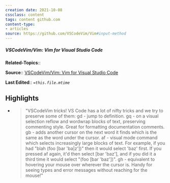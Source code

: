 ```yaml
---
creation date: 2021-10-08
cssclass: content
tags: content github.com
content-type: 
- articles
source: https://github.com/VSCodeVim/Vim#input-method
---
```

##### VSCodeVim/Vim: Vim for Visual Studio Code

**Related-Topics**:: 

**Source**:: [VSCodeVim/Vim: Vim for Visual Studio Code](https://github.com/VSCodeVim/Vim#input-method)

**Last Edited**:: *`=this.file.mtime`*

## Highlights
- > "VSCodeVim tricks!
    VS Code has a lot of nifty tricks and we try to preserve some of them:
    gd - jump to definition.
    gq - on a visual selection reflow and wordwrap blocks of text, preserving commenting style. Great for formatting documentation comments.
    gb - adds another cursor on the next word it finds which is the same as the word under the cursor.
    af - visual mode command which selects increasingly large blocks of text. For example, if you had "blah (foo [bar 'ba|z'])" then it would select 'baz' first. If you pressed af again, it'd then select [bar 'baz'], and if you did it a third time it would select "(foo [bar 'baz'])".
    gh - equivalent to hovering your mouse over wherever the cursor is. Handy for seeing types and error messages without reaching for the mouse!" 

